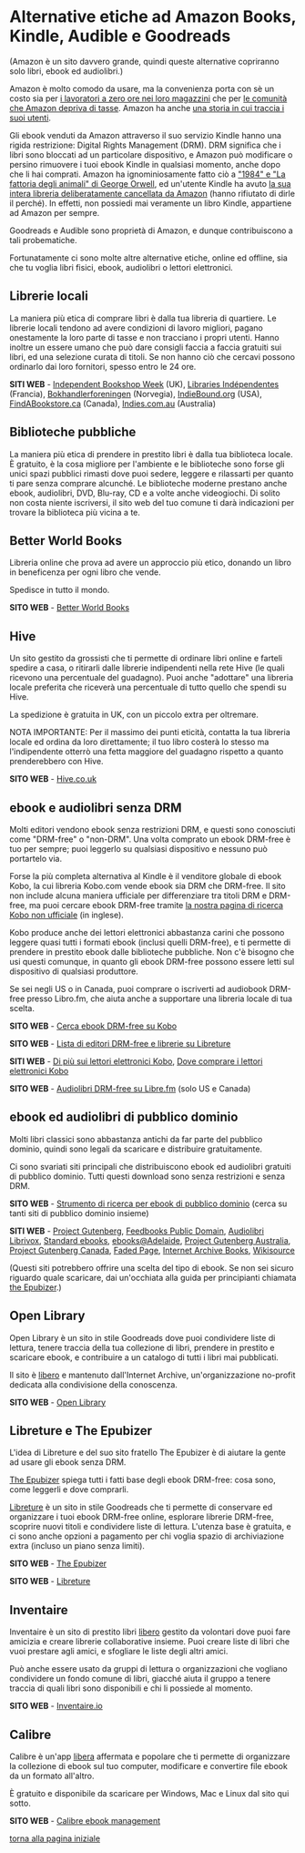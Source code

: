 # Alternative etiche ad Amazon Books, Kindle, Audible e Goodreads

(Amazon è un sito davvero grande, quindi queste alternative copriranno solo libri, ebook ed audiolibri.)

Amazon è molto comodo da usare, ma la convenienza porta con sè un costo sia per [i lavoratori a zero ore nei loro magazzini](https://www.channel4.com/news/anger-at-amazon-working-conditions) 
che per [le comunità che Amazon depriva di tasse](https://www.theguardian.com/technology/2015/jun/24/amazons-uk-business-paid-119m-tax-last-year). Amazon ha anche 
[una storia in cui traccia i suoi utenti](https://www.telegraph.co.uk/technology/amazon/8797591/Amazons-Kindle-Fire-will-track-users-across-the-web.html).

Gli ebook venduti da Amazon attraverso il suo servizio Kindle hanno una rigida restrizione: Digital Rights Management (DRM). DRM significa che i libri sono bloccati ad un particolare 
dispositivo, e Amazon può modificare o persino rimuovere i tuoi ebook Kindle in qualsiasi momento, anche dopo che li hai comprati. Amazon ha ignominiosamente fatto ciò a 
["1984" e "La fattoria degli animali" di George Orwell](https://www.nytimes.com/2009/07/18/technology/companies/18amazon.html), ed un'utente Kindle ha avuto 
[la sua intera libreria deliberatamente cancellata da Amazon](https://www.wired.com/2012/10/amazons-remote-wipe-of-customers-kindle-highlights-perils-of-drm/) 
(hanno rifiutato di dirle il perché). In effetti, non possiedi mai veramente un libro Kindle, appartiene ad Amazon per sempre. 

Goodreads e Audible sono proprietà di Amazon, e dunque contribuiscono a tali probematiche. 

Fortunatamente ci sono molte altre alternative etiche, online ed offline, sia che tu voglia libri fisici, ebook, audiolibri o lettori elettronici. 

## Librerie locali

La maniera più etica di comprare libri è dalla tua libreria di quartiere. Le librerie locali tendono ad avere condizioni di lavoro migliori, pagano onestamente la loro parte di tasse e 
non tracciano i propri utenti. Hanno inoltre un essere umano che può dare consigli faccia a faccia gratuiti sui libri, ed una selezione curata di titoli. Se non hanno ciò che cercavi 
possono ordinarlo dai loro fornitori, spesso entro le 24 ore. 

**SITI WEB** - [Independent Bookshop Week](https://indiebookshopweek.org.uk/) (UK), [Libraries Indépendentes](https://www.librairiesindependantes.com/) (Francia), 
[Bokhandlerforeningen](http://bokhandlerforeningen.no/) (Norvegia), 
[IndieBound.org](https://www.indiebound.org/) (USA), [FindABookstore.ca](http://www.findabookstore.ca/) (Canada), [Indies.com.au](http://www.indies.com.au/) (Australia)

## Biblioteche pubbliche

La maniera più etica di prendere in prestito libri è dalla tua biblioteca locale. È gratuito, è la cosa migliore per l'ambiente e le biblioteche sono forse gli unici spazi pubblici 
rimasti dove puoi sedere, leggere e rilassarti per quanto ti pare senza comprare alcunché. Le biblioteche moderne prestano anche ebook, audiolibri, DVD, Blu-ray, CD e a volte anche 
videogiochi. Di solito non costa niente iscriversi, il sito web del tuo comune ti darà indicazioni per trovare la biblioteca più vicina a te. 

## Better World Books

Libreria online che prova ad avere un approccio più etico, donando un libro in beneficenza per ogni libro che vende. 

Spedisce in tutto il mondo. 

**SITO WEB** - [Better World Books](https://www.betterworldbooks.com/)

## Hive

Un sito gestito da grossisti che ti permette di ordinare libri online e farteli spedire a casa, o ritirarli dalle librerie indipendenti nella rete Hive (le quali ricevono una percentuale 
del guadagno). Puoi anche "adottare" una libreria locale preferita che riceverà una percentuale di tutto quello che spendi su Hive. 

La spedizione è gratuita in UK, con un piccolo extra per oltremare. 

NOTA IMPORTANTE: Per il massimo dei punti eticità, contatta la tua libreria locale ed ordina da loro direttamente; il tuo libro costerà lo stesso ma l'indipendente otterrò una fetta 
maggiore del guadagno rispetto a quanto prenderebbero con Hive. 

**SITO WEB** - [Hive.co.uk](https://www.hive.co.uk/)

## ebook e audiolibri senza DRM

Molti editori vendono ebook senza restrizioni DRM, e questi sono conosciuti come "DRM-free" o "non-DRM". Una volta comprato un ebook DRM-free è tuo per sempre; puoi leggerlo su 
qualsiasi dispositivo e nessuno può portartelo via. 

Forse la più completa alternativa al Kindle è il venditore globale di ebook Kobo, la cui libreria Kobo.com vende ebook sia DRM che DRM-free. Il sito non include alcuna maniera 
ufficiale per differenziare tra titoli DRM e DRM-free, ma puoi cercare ebook DRM-free tramite 
[la nostra pagina di ricerca Kobo non ufficiale](https://switching.social/unofficial-kobo-search/) (in inglese). 

Kobo produce anche dei lettori elettronici abbastanza carini che possono leggere quasi tutti i formati ebook (inclusi quelli DRM-free), e ti permette di prendere in prestito ebook 
dalle biblioteche pubbliche. Non c'è bisogno che usi questi comunque, in quanto gli ebook DRM-free possono essere letti sul dispositivo di qualsiasi produttore. 

Se sei negli US o in Canada, puoi comprare o iscriverti ad audiobook DRM-free presso Libro.fm, che aiuta anche a supportare una libreria locale di tua scelta. 

**SITO WEB** - [Cerca ebook DRM-free su Kobo](https://switching.social/unofficial-kobo-search/)

**SITO WEB** - [Lista di editori DRM-free e librerie su Libreture](https://www.libreture.com/bookshops/)

**SITI WEB** - [Di più sui lettori elettronici Kobo](https://gl.kobobooks.com/collections/all), [Dove comprare i lettori elettronici Kobo](https://gl.kobobooks.com/pages/retailers)

**SITO WEB** - [Audiolibri DRM-free su Libre.fm](https://libro.fm/) (solo US e Canada)

## ebook ed audiolibri di pubblico dominio

Molti libri classici sono abbastanza antichi da far parte del pubblico dominio, quindi sono legali da scaricare e distribuire gratuitamente. 

Ci sono svariati siti principali che distribuiscono ebook ed audiolibri gratuiti di pubblico dominio. Tutti questi download sono senza restrizioni e senza DRM. 

**SITO WEB** - [Strumento di ricerca per ebook di pubblico dominio](https://switching.social/public-domain-ebooks-search/) (cerca su tanti siti di pubblico dominio insieme)

**SITI WEB** - [Project Gutenberg](https://www.gutenberg.org/), [Feedbooks Public Domain](http://www.feedbooks.com/publicdomain), 
[Audiolibri Librivox](https://librivox.org/), [Standard ebooks](https://standardebooks.org/), [ebooks@Adelaide](https://ebooks.adelaide.edu.au/), 
[Project Gutenberg Australia](http://gutenberg.net.au/), [Project Gutenberg Canada](http://gutenberg.ca/), [Faded Page](https://www.fadedpage.com/), 
[Internet Archive Books](https://archive.org/details/texts), [Wikisource](https://en.wikisource.org/)

(Questi siti potrebbero offrire una scelta del tipo di ebook. Se non sei sicuro riguardo quale scaricare, dai un'occhiata alla guida per principianti chiamata 
[the Epubizer](https://theepubizer.com/).)

## Open Library

Open Library è un sito in stile Goodreads dove puoi condividere liste di lettura, tenere traccia della tua collezione di libri, prendere in prestito e scaricare ebook, e contribuire 
a un catalogo di tutti i libri mai pubblicati. 

Il sito è [libero](https://switching.social/what-is-open-source-software/) e mantenuto dall'Internet Archive, un'organizzazione no-profit dedicata alla condivisione della conoscenza. 

**SITO WEB** - [Open Library](https://openlibrary.org/)

## Libreture e The Epubizer

L'idea di Libreture e del suo sito fratello The Epubizer è di aiutare la gente ad usare gli ebook senza DRM. 

[The Epubizer](https://theepubizer.com/) spiega tutti i fatti base degli ebook DRM-free: cosa sono, come leggerli e dove comprarli. 

[Libreture](https://www.libreture.com/) è un sito in stile Goodreads che ti permette di conservare ed organizzare i tuoi ebook DRM-free online, esplorare librerie DRM-free, scoprire 
nuovi titoli e condividere liste di lettura. L'utenza base è gratuita, e ci sono anche opzioni a pagamento per chi voglia spazio di archiviazione extra (incluso un piano senza limiti). 

**SITO WEB** - [The Epubizer](https://theepubizer.com/)

**SITO WEB** - [Libreture](https://www.libreture.com/)

## Inventaire

Inventaire è un sito di prestito libri [libero](https://switching.social/what-is-open-source-software/) gestito da volontari dove puoi fare amicizia e creare librerie collaborative 
insieme. Puoi creare liste di libri che vuoi prestare agli amici, e sfogliare le liste degli altri amici. 

Può anche essere usato da gruppi di lettura o organizzazioni che vogliano condividere un fondo comune di libri, giacché aiuta il gruppo a tenere traccia di quali libri sono 
disponibili e chi li possiede al momento. 

**SITO WEB** - [Inventaire.io](https://inventaire.io/)

## Calibre

Calibre è un'app [libera](https://switching.social/what-is-open-source-software/) affermata e popolare che ti permette di organizzare la collezione di ebook sul tuo computer, 
modificare e convertire file ebook da un formato all'altro. 

È gratuito e disponibile da scaricare per Windows, Mac e Linux dal sito qui sotto. 

**SITO WEB** - [Calibre ebook management](https://www.calibre-ebook.com/)

[torna alla pagina iniziale](index)
